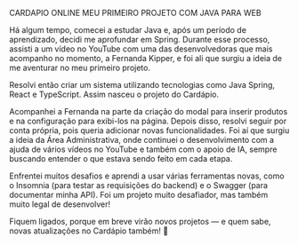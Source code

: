 CARDAPIO ONLINE MEU PRIMEIRO PROJETO COM JAVA PARA WEB


Há algum tempo, comecei a estudar Java e, após um período de aprendizado, decidi me aprofundar em Spring. Durante esse processo, assisti a um vídeo no YouTube com uma das desenvolvedoras que mais acompanho no momento, a Fernanda Kipper, e foi ali que surgiu a ideia de me aventurar no meu primeiro projeto.

Resolvi então criar um sistema utilizando tecnologias como Java Spring, React e TypeScript. Assim nasceu o projeto do Cardápio.

Acompanhei a Fernanda na parte da criação do modal para inserir produtos e na configuração para exibi-los na página. Depois disso, resolvi seguir por conta própria, pois queria adicionar novas funcionalidades. Foi aí que surgiu a ideia da Área Administrativa, onde continuei o desenvolvimento com a ajuda de vários vídeos no YouTube e também com o apoio de IA, sempre buscando entender o que estava sendo feito em cada etapa.

Enfrentei muitos desafios e aprendi a usar várias ferramentas novas, como o Insomnia (para testar as requisições do backend) e o Swagger (para documentar minha API). Foi um projeto muito desafiador, mas também muito legal de desenvolver!

Fiquem ligados, porque em breve virão novos projetos — e quem sabe, novas atualizações no Cardápio também! 🚀
